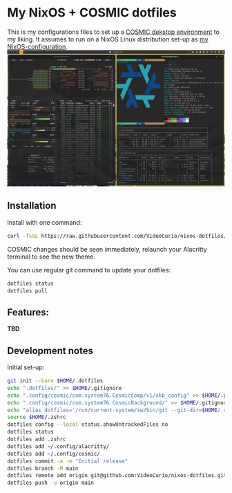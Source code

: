 # My NixOS + COSMIC dotfiles
This is my configurations files to set up a [COSMIC dekstop environment](https://system76.com/cosmic/) to my liking. It assumes to run on a NixOS Linux distribution set-up as [my NixOS-configuration](https://github.com/VideoCurio/nixos-configuration).
![NixOS COSMIC screenshot](https://github.com/VideoCurio/nixos-configuration/blob/master/img/Screenshot7.png?raw=true "NixOS with COSMIC DE")

## Installation

Install with one command:
```bash
curl -fsSL https://raw.githubusercontent.com/VideoCurio/nixos-dotfiles/refs/heads/main/.local/bin/install-dotfiles.sh | sh
```
COSMIC changes should be seen immediately, relaunch your Alacritty terminal to see the new theme.

You can use regular git command to update your dotfiles:
```bash
dotfiles status
dotfiles pull
``` 

## Features:
 **TBD**

## Development notes
Initial set-up:
```bash
git init --bare $HOME/.dotfiles
echo ".dotfiles/" >> $HOME/.gitignore
echo ".config/cosmic/com.system76.CosmicComp/v1/xkb_config" >> $HOME/.gitignore
echo ".config/cosmic/com.system76.CosmicBackground/" >> $HOME/.gitignore
echo "alias dotfiles='/run/current-system/sw/bin/git --git-dir=$HOME/.dotfiles/ --work-tree=$HOME'" >> $HOME/.zshrc
source $HOME/.zshrc
dotfiles config --local status.showUntrackedFiles no
dotfiles status
dotfiles add .zshrc
dotfiles add ~/.config/alacritty/
dotfiles add ~/.config/cosmic/
dotfiles commit -a -m "Initial release"
dotfiles branch -M main
dotfiles remote add origin git@github.com:VideoCurio/nixos-dotfiles.git
dotfiles push -u origin main
```
